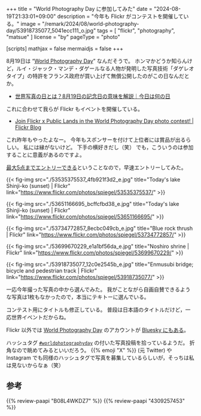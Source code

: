 +++
title = "World Photography Day に参加してみた"
date =  "2024-08-19T21:33:01+09:00"
description = "今年も Flickr がコンテストを開催している。"
image = "/remark/2024/08/world-photography-day/53918735077_5041ecc111_o.jpg"
tags = [ "flickr", "photography", "matsue" ]
license = "by"
pageType = "photo"

[scripts]
  mathjax = false
  mermaidjs = false
+++

8月19日は “[World Photography Day]” なんだそうで。
ホンマかどうか知らんけど，ルイ・ジャック・マンデ・ダゲールなる人物が発明した写真技術「ダゲレオタイプ」の特許をフランス政府が買い上げて無償公開したのがこの日なんだとか。

- [世界写真の日とは？8月19日の記念日の意味を解説｜今日は何の日](https://bestcalendar.jp/articles/3484)

これに合わせて我らが Flickr もイベントを開催している。

- [Join Flickr x Public Lands in the World Photography Day photo contest! | Flickr Blog](https://blog.flickr.net/en/2024/08/16/join-flickr-x-public-lands-in-the-world-photography-day-photo-contest/)

これ昨年もやったよなー。
今年もスポンサーを付けて上位者には賞品が出るらしい。
私には縁がないけど。
下手の横好きだし（笑） でも，こういうのは参加することに意義があるのですよ。

[最大5点までエントリーできる](https://www.flickr.com/groups/worldphotographyday2024/discuss/72157721921293034/ "Contest FAQs [English] | World Photography Day 2024 Contest | Flickr")ということなので，早速エントリーしてみた。

{{< fig-img src="./53535375537_4fb921f3d2_e.jpg" title="Today's lake Shinji-ko (sunset) | Flickr" link="https://www.flickr.com/photos/spiegel/53535375537/" >}}

{{< fig-img src="./53651166695_bcffcfbd38_e.jpg" title="Today's lake Shinji-ko (sunset) | Flickr" link="https://www.flickr.com/photos/spiegel/53651166695/" >}}

{{< fig-img src="./53734772857_8ecbc049cb_e.jpg" title="Blue rock thrush | Flickr" link="https://www.flickr.com/photos/spiegel/53734772857/" >}}

{{< fig-img src="./53699670229_e1a1bf56da_e.jpg" title="Noshiro shrine | Flickr" link="https://www.flickr.com/photos/spiegel/53699670229/" >}}

{{< fig-img src="./53918735077_12c0e2545b_e.jpg" title="Enmusubi bridge; bicycle and pedestrian track | Flickr" link="https://www.flickr.com/photos/spiegel/53918735077/" >}}

一応今年撮った写真の中から選んでみた。
我がことながら自画自賛できるような写真は1枚もなかったので，本当にテキトーに選んでいる。

コンテスト用にタイトルも修正している。
普段は日本語のタイトルだけど，一応世界イベントだからね。

Flickr 以外では [World Photography Day] のアカウントが [Bluesky にもある][@worldphotographyday.com on Bluesky]。

ハッシュタグ [`#worldphotographyday`](https://bsky.app/hashtag/WorldPhotographyDay) の付いた写真投稿を拾っているようだ。
折角なので眺めてみるといいだろう。
{{% emoji "X" %}} (元 Twitter) や Instagram でも同様のハッシュタグで写真を募集しているらしいが，そっちは私は見ないからなぁ（笑）

[World Photography Day]: https://www.worldphotographyday.com/ "World Photography Day - World Photography Day - Monday, August 19th, 2024"
[@worldphotographyday.com on Bluesky]: https://bsky.app/profile/worldphotographyday.com "@worldphotographyday.com on Bluesky"

## 参考

{{% review-paapi "B08L4WKDZ7" %}} <!-- PowerShot ZOOM -->
{{% review-paapi "4309257453" %}} <!-- 天体写真集 KAGAYA 天空の庭 -->
